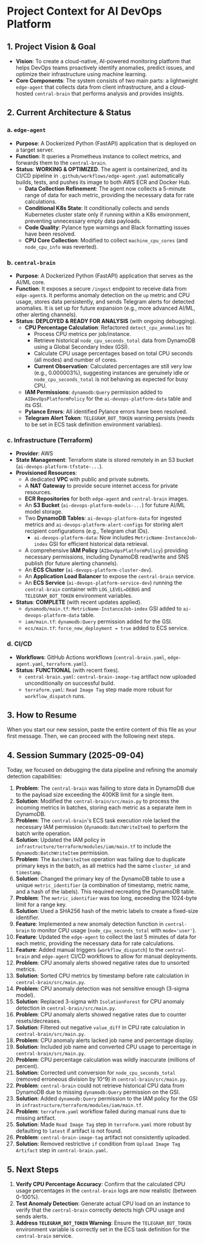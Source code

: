 # Project Context for AI DevOps Platform

## 1. Project Vision & Goal

- **Vision**: To create a cloud-native, AI-powered monitoring platform that helps DevOps teams proactively identify anomalies, predict issues, and optimize their infrastructure using machine learning.
- **Core Components**: The system consists of two main parts: a lightweight `edge-agent` that collects data from client infrastructure, and a cloud-hosted `central-brain` that performs analysis and provides insights.

## 2. Current Architecture & Status

### a. `edge-agent`
- **Purpose**: A Dockerized Python (FastAPI) application that is deployed on a target server.
- **Function**: It queries a Prometheus instance to collect metrics, and forwards them to the `central-brain`.
- **Status**: **WORKING & OPTIMIZED**. The agent is containerized, and its CI/CD pipeline in `.github/workflows/edge-agent.yaml` automatically builds, tests, and pushes its image to both AWS ECR and Docker Hub.
    - **Data Collection Refinement**: The agent now collects a 5-minute range of data for each metric, providing the necessary data for rate calculations.
    - **Conditional K8s State**: It conditionally collects and sends Kubernetes cluster state only if running within a K8s environment, preventing unnecessary empty data payloads.
    - **Code Quality**: Pylance type warnings and Black formatting issues have been resolved.
    - **CPU Core Collection**: Modified to collect `machine_cpu_cores` (and `node_cpu_info` was reverted).

### b. `central-brain`
- **Purpose**: A Dockerized Python (FastAPI) application that serves as the AI/ML core.
- **Function**: It exposes a secure `/ingest` endpoint to receive data from `edge-agent`s. It performs anomaly detection on the `up` metric and CPU usage, stores data persistently, and sends Telegram alerts for detected anomalies. It is set up for future expansion (e.g., more advanced AI/ML, other alerting channels).
- **Status**: **DEPLOYED & READY FOR ANALYSIS** (with ongoing debugging).
    - **CPU Percentage Calculation**: Refactored `detect_cpu_anomalies` to:
        - Process CPU metrics per job/instance.
        - Retrieve historical `node_cpu_seconds_total` data from DynamoDB using a Global Secondary Index (GSI).
        - Calculate CPU usage percentages based on total CPU seconds (all modes) and number of cores.
        - **Current Observation**: Calculated percentages are still very low (e.g., 0.000003%), suggesting instances are genuinely idle or `node_cpu_seconds_total` is not behaving as expected for busy CPU.
    - **IAM Permissions**: `dynamodb:Query` permission added to `AIDevOpsPlatformPolicy` for the `ai-devops-platform-data` table and its GSI.
    - **Pylance Errors**: All identified Pylance errors have been resolved.
    - **Telegram Alert Token**: `TELEGRAM_BOT_TOKEN` warning persists (needs to be set in ECS task definition environment variables).

### c. Infrastructure (Terraform)
- **Provider**: AWS
- **State Management**: Terraform state is stored remotely in an S3 bucket (`ai-devops-platform-tfstate-...`).
- **Provisioned Resources**:
    - A dedicated **VPC** with public and private subnets.
    - A **NAT Gateway** to provide secure internet access for private resources.
    - **ECR Repositories** for both `edge-agent` and `central-brain` images.
    - An **S3 Bucket** (`ai-devops-platform-models-...`) for future AI/ML model storage.
    - Two **DynamoDB Tables**: `ai-devops-platform-data` for ingested metrics and `ai-devops-platform-alert-configs` for storing alert recipient configurations (e.g., Telegram chat IDs).
        - `ai-devops-platform-data`: Now includes `MetricName-InstanceJob-index` GSI for efficient historical data retrieval.
    - A comprehensive **IAM Policy** (`AIDevOpsPlatformPolicy`) providing necessary permissions, including DynamoDB read/write and SNS publish (for future alerting channels).
    - An **ECS Cluster** (`ai-devops-platform-cluster-dev`).
    - An **Application Load Balancer** to expose the `central-brain` service.
    - An **ECS Service** (`ai-devops-platform-service-dev`) running the `central-brain` container with `LOG_LEVEL=DEBUG` and `TELEGRAM_BOT_TOKEN` environment variables.
- **Status**: **COMPLETE** (with recent updates applied).
    - `dynamodb/main.tf`: `MetricName-InstanceJob-index` GSI added to `ai-devops-platform-data` table.
    - `iam/main.tf`: `dynamodb:Query` permission added for the GSI.
    - `ecs/main.tf`: `force_new_deployment = true` added to ECS service.

### d. CI/CD
- **Workflows**: GitHub Actions workflows (`central-brain.yaml`, `edge-agent.yaml`, `terraform.yaml`).
- **Status**: **FUNCTIONAL** (with recent fixes).
    - `central-brain.yaml`: `central-brain-image-tag` artifact now uploaded unconditionally on successful build.
    - `terraform.yaml`: `Read Image Tag` step made more robust for `workflow_dispatch` runs.

## 3. How to Resume

When you start our new session, paste the entire content of this file as your first message. Then, we can proceed with the following next steps.

## 4. Session Summary (2025-09-04)

Today, we focused on debugging the data pipeline and refining the anomaly detection capabilities:

1.  **Problem**: The `central-brain` was failing to store data in DynamoDB due to the payload size exceeding the 400KB limit for a single item.
2.  **Solution**: Modified the `central-brain/src/main.py` to process the incoming metrics in batches, storing each metric as a separate item in DynamoDB.
3.  **Problem**: The `central-brain`'s ECS task execution role lacked the necessary IAM permission (`dynamodb:BatchWriteItem`) to perform the batch write operation.
4.  **Solution**: Updated the IAM policy in `infrastructure/terraform/modules/iam/main.tf` to include the `dynamodb:BatchWriteItem` permission.
5.  **Problem**: The `BatchWriteItem` operation was failing due to duplicate primary keys in the batch, as all metrics had the same `cluster_id` and `timestamp`.
6.  **Solution**: Changed the primary key of the DynamoDB table to use a unique `metric_identifier` (a combination of timestamp, metric name, and a hash of the labels). This required recreating the DynamoDB table.
7.  **Problem**: The `metric_identifier` was too long, exceeding the 1024-byte limit for a range key.
8.  **Solution**: Used a SHA256 hash of the metric labels to create a fixed-size identifier.
9.  **Feature**: Implemented a new anomaly detection function in `central-brain` to monitor CPU usage (`node_cpu_seconds_total` with `mode='user'`).
10. **Feature**: Updated the `edge-agent` to collect the last 5 minutes of data for each metric, providing the necessary data for rate calculations.
11. **Feature**: Added manual triggers (`workflow_dispatch`) to the `central-brain` and `edge-agent` CI/CD workflows to allow for manual deployments.
12. **Problem**: CPU anomaly alerts showed negative rates due to unsorted metrics.
13. **Solution**: Sorted CPU metrics by timestamp before rate calculation in `central-brain/src/main.py`.
14. **Problem**: CPU anomaly detection was not sensitive enough (3-sigma model).
15. **Solution**: Replaced 3-sigma with `IsolationForest` for CPU anomaly detection in `central-brain/src/main.py`.
16. **Problem**: CPU anomaly alerts showed negative rates due to counter resets/decreases.
17. **Solution**: Filtered out negative `value_diff` in CPU rate calculation in `central-brain/src/main.py`.
18. **Problem**: CPU anomaly alerts lacked job name and percentage display.
19. **Solution**: Included job name and converted CPU usage to percentage in `central-brain/src/main.py`.
20. **Problem**: CPU percentage calculation was wildly inaccurate (millions of percent).
21. **Solution**: Corrected unit conversion for `node_cpu_seconds_total` (removed erroneous division by 10^9) in `central-brain/src/main.py`.
22. **Problem**: `central-brain` could not retrieve historical CPU data from DynamoDB due to missing `dynamodb:Query` permission on the GSI.
23. **Solution**: Added `dynamodb:Query` permission to the IAM policy for the GSI in `infrastructure/terraform/modules/iam/main.tf`.
24. **Problem**: `terraform.yaml` workflow failed during manual runs due to missing artifact.
25. **Solution**: Made `Read Image Tag` step in `terraform.yaml` more robust by defaulting to `latest` if artifact is not found.
26. **Problem**: `central-brain-image-tag` artifact not consistently uploaded.
27. **Solution**: Removed restrictive `if` condition from `Upload Image Tag Artifact` step in `central-brain.yaml`.

## 5. Next Steps

1.  **Verify CPU Percentage Accuracy**: Confirm that the calculated CPU usage percentages in the `central-brain` logs are now realistic (between 0-100%).
2.  **Test Anomaly Detection**: Generate actual CPU load on an instance to verify that the `central-brain` correctly detects high CPU usage and sends alerts.
3.  **Address `TELEGRAM_BOT_TOKEN` Warning**: Ensure the `TELEGRAM_BOT_TOKEN` environment variable is correctly set in the ECS task definition for the `central-brain` service.
